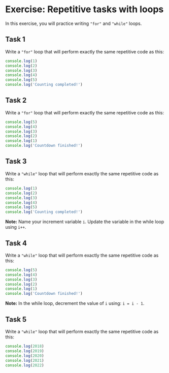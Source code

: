 # Exercise: Repetitive tasks with loops

In this exercise, you will practice writing `"for"` and `"while"` loops.

## Task 1
Write a `"for"` loop that will perform exactly the same repetitive code as this:
```javascript
console.log(1)
console.log(2)
console.log(3)
console.log(4)
console.log(5)
console.log('Counting completed!')
```

## Task 2 
Write a `"for"` loop that will perform exactly the same repetitive code as this:
```javascript
console.log(5)
console.log(4)
console.log(3)
console.log(2)
console.log(1)
console.log('Countdown finished!')
```

## Task 3
Write a `"while"` loop that will perform exactly the same repetitive code as this:
```javascript
console.log(1)
console.log(2)
console.log(3)
console.log(4)
console.log(5)
console.log('Counting completed!')
```
__Note:__ Name your increment variable `i`. Update the variable in the while loop using `i++`.

## Task 4
Write a `"while"` loop that will perform exactly the same repetitive code as this:
```javascript
console.log(5)
console.log(4)
console.log(3)
console.log(2)
console.log(1)
console.log('Countdown finished!')
```
__Note:__ In the while loop, decrement the value of `i` using: `i = i - 1`.

## Task 5
Write a `"while"` loop that will perform exactly the same repetitive code as this:
```javascript
console.log(2018)
console.log(2019)
console.log(2020)
console.log(2021)
console.log(2022)
```
